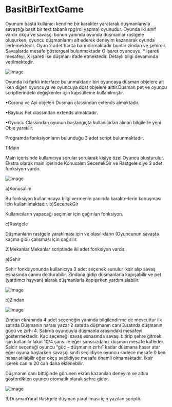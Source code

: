 # BasitBirTextGame
Oyunum başta kullanıcı kendine bir karakter yaratarak düşmanlarıyla savaştığı basit bir text tabanlı rpg(rol yapma) oyunudur. Oyunda iki sınıf vardır okçu ve savaşçı bunun yanında oyunda düşmanlar rastgele oluşurken, oyuncu düşmanlarını alt ederek deneyim kazanarak oyunda ilerlemektedir. Oyun 2 adet harita barındırmaktadır bunlar zindan ve şehirdir. Savaşlarda mesafe göstergesi bulunmaktadır O işaret oyuncuyu, * işareti mesafeyi, X işareti ise düşmanı ifade etmektedir. Detaylı bilgi devamında verilmektedir.

![Image](https://i.hizliresim.com/n9UICk.png)

 Oyunda iki farklı interface bulunmaktadır biri oyuncaya düşman objelere ait iken diğeri oyuncuya ve oyuncuya dost objelere aittir.Dusman pet ve oyuncu scriptlerindeki değişkenler için kapsülleme kullanılmıştır.
	
•Corona ve Ayi objeleri Dusman classindan extends almaktadır.

•Baykus Pet classindan extends almaktadır.

•Oyuncu Classindan oyunun başlangıçta kullanıcıdan alınan bilgilerle yeni Obje yaratılır.

Programda fonksiyonların bulunduğu 3 adet script bulunmaktadır.

1)Main

Main içerisinde kullanıcıya sorular sorularak kişiye özel Oyuncu oluşturulur.
Ekstra olarak main içerinde Konusalım SecenekGir ve Rastgele diye 3 adet fonksiyon vardır.

![Image](https://i.hizliresim.com/dyWUvG.png)

a)Konusalım

Bu fonksiyon kullanıncaya bilgi vermenin yanında karakterlerin konuşması için kullanılmaktadır.
b)SecenekGir

Kullanıcıların yapacağı seçimler için çağırılan fonksiyon.

c)Rastgele

Düşmanların rastgele yaratılması için ve olasılıkların (Oyuncunun savaşta kaçma gibi) çalışması için çağırılır.

2)Mekanlar
Mekanlar scriptinde iki adet fonksiyon vardır.

a)Sehir

 Sehir fonksiyonunda kullanıcıya 3 adet seçenek sunulur iksir alıp savaş esnasında canını doldurabilir. Zindana gidip düşmanlarla kapışabilir ve pet (yardımcı hayvan) alarak düşmanlarla kapışırken yardım alabilir.
 
![Image](https://i.hizliresim.com/YC02ko.png)

b)Zindan

![Image](https://i.hizliresim.com/IKnD2H.png)

Zindan ekranında 4 adet seçeneğin yanında bilgilendirme de mevcuttur ilk satırda 
Düşmanın narası yazar 2 satırda düşmanın canı 3.satırda düşmanın gücü ve zırhı 4. Satırda oyuncuyla düşmanla arasındaki mesafeyi göstermektedir.
Kaç seçeneği savaş esnasında savaşı bitirip şehre gitmek için kullanılır lakin 10/4 şans ile eğer şanssızdanız düşman mesafe katleder.
Saldır seçeneği oyuncu “güç – düşmanın zırhı” kadar düşmana hasar atar eğer oyuna başlarken savaşçı sınıfı seçildiyse oyuncu sadece mesafe 0 ken hasar atılabilir eğer okçu seçildiyse mesafe önemli olmamaktadır.
İksir içerek canını 20 can daha eklenebilir.


  Düşmanın canı bittiğinde görünen ekran kazanılan deneyim ve altını gösterdikten oyuncu otomatik olarak şehre gider.
  
   ![Image](https://i.hizliresim.com/AUjt66.png)
   
3)DusmanYarat
	Rastgele düşman yaratılması için yazılan scriptir.


